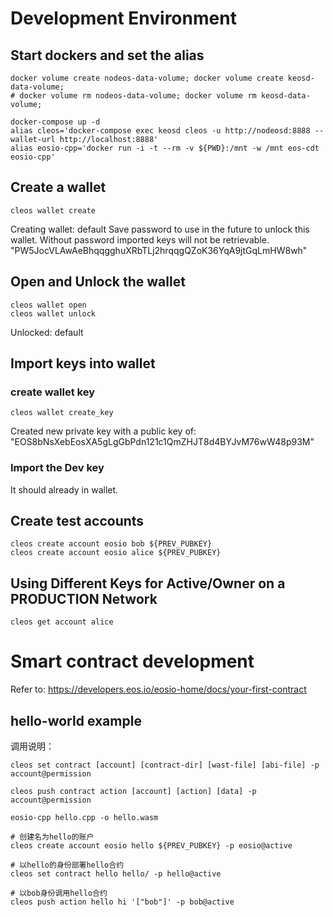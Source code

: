 # Development Environment

## Start dockers and set the alias

```shell
docker volume create nodeos-data-volume; docker volume create keosd-data-volume;
# docker volume rm nodeos-data-volume; docker volume rm keosd-data-volume;

docker-compose up -d
alias cleos='docker-compose exec keosd cleos -u http://nodeosd:8888 --wallet-url http://localhost:8888'
alias eosio-cpp='docker run -i -t --rm -v ${PWD}:/mnt -w /mnt eos-cdt eosio-cpp'
```

## Create a wallet
```shell
cleos wallet create
```
Creating wallet: default
Save password to use in the future to unlock this wallet.
Without password imported keys will not be retrievable.
"PW5JocVLAwAeBhqqgghuXRbTLj2hrqqgQZoK36YqA9jtGqLmHW8wh"

## Open and Unlock the wallet
```shell 
cleos wallet open
cleos wallet unlock
```
Unlocked: default

## Import keys into wallet

### create wallet key
```shell
cleos wallet create_key
```
Created new private key with a public key of: "EOS8bNsXebEosXA5gLgGbPdn121c1QmZHJT8d4BYJvM76wW48p93M"

### Import the Dev key
It should already in wallet.


## Create test accounts
```shell
cleos create account eosio bob ${PREV_PUBKEY}
cleos create account eosio alice ${PREV_PUBKEY}
```

## Using Different Keys for Active/Owner on a PRODUCTION Network

```shell
cleos get account alice
```



# Smart contract development

Refer to: https://developers.eos.io/eosio-home/docs/your-first-contract

## hello-world example

调用说明：
    
`cleos set contract [account] [contract-dir] [wast-file] [abi-file] -p account@permission`

`cleos push contract action [account] [action] [data] -p account@permission`

```shell
eosio-cpp hello.cpp -o hello.wasm

# 创建名为hello的账户
cleos create account eosio hello ${PREV_PUBKEY} -p eosio@active

# 以hello的身份部署hello合约
cleos set contract hello hello/ -p hello@active

# 以bob身份调用hello合约
cleos push action hello hi '["bob"]' -p bob@active
```


